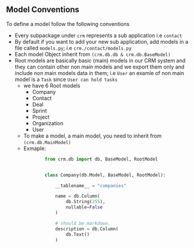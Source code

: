 ## Model Conventions

To define a model follow the following conventions

- Every subpackage under ```crm``` represents a sub application i.e ```contact```
- By default if you want to add your new sub application, add models in a file called ```models.py```; i.e ```crm./contact/models.py```
- Each model Object inherit from ```(crm.db.db & crm.db.BaseModel)```
- Root models are basically basic (main) models in our CRM system and they can contain other non main models and we export them only
and include non main models data in them; i.e ```User```
an examle of non main model is a ```Task``` since ```User can hold tasks```
    - we have 6 Root models
        - Company
        - Contact
        - Deal
        - Sprint
        - Project
        - Organization
        - User
    - To make a model, a main model, you need to inherit from  ```(crm.db.MainModel)```
    - Exmaple:
        ```python
                from crm.db import db, BaseModel, RootModel


                class Company(db.Model, BaseModel, RootModel):

                    __tablename__ = "companies"

                    name = db.Column(
                        db.String(255),
                        nullable=False
                    )

                    # should be markdown.
                    description = db.Column(
                        db.Text()
                    )
        ```

